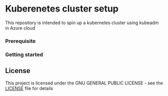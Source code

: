 # Kuberenetes cluster setup 

This repository is intended to spin up a kubernetes cluster using kubeadm in Azure cloud


### Prerequisite

### Getting started

    
## License

This project is licensed under the GNU GENERAL PUBLIC LICENSE - see the [LICENSE](LICENSE) file for details



